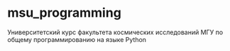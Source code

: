 # msu_programming
Университетский курс факультета космических исследований МГУ по общему программированию на языке Python
